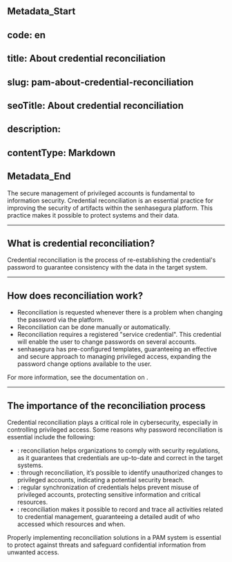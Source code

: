 ## Metadata_Start 
## code: en
## title: About credential reconciliation 
## slug: pam-about-credential-reconciliation 
## seoTitle: About credential reconciliation 
## description:  
## contentType: Markdown 
## Metadata_End
The secure management of privileged accounts is fundamental to information security. Credential reconciliation is an essential practice for improving the security of artifacts within the senhasegura platform. This practice makes it possible to protect systems and their data.

***

## What is credential reconciliation?
Credential reconciliation is the process of re-establishing the credential's password to guarantee consistency with the data in the target system.

***

## How does reconciliation work?
* Reconciliation is requested whenever there is a problem when changing the password via the platform.
* Reconciliation can be done manually or automatically.
* Reconciliation requires a registered "service credential". This credential will enable the user to change passwords on several accounts.
* senhasegura has pre-configured templates, guaranteeing an effective and secure approach to managing privileged access, expanding the password change options available to the user.

For more information, see the documentation on .

***

## The importance of the reconciliation process 
Credential reconciliation plays a critical role in cybersecurity, especially in controlling privileged access. Some reasons why password reconciliation is essential include the following:

* : reconciliation helps organizations to comply with security regulations, as it guarantees that credentials are up-to-date and correct in the target systems.
* : through reconciliation, it’s possible to identify unauthorized changes to privileged accounts, indicating a potential security breach.
* : regular synchronization of credentials helps prevent misuse of privileged accounts, protecting sensitive information and critical resources.
* : reconciliation makes it possible to record and trace all activities related to credential management, guaranteeing a detailed audit of who accessed which resources and when.

Properly implementing reconciliation solutions in a PAM system is essential to protect against threats and safeguard confidential information from unwanted access.